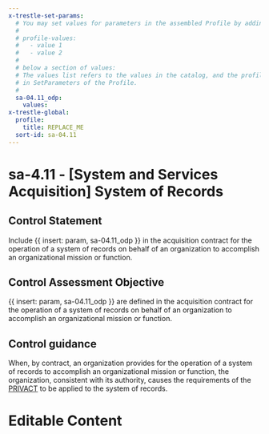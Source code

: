 ```yaml
---
x-trestle-set-params:
  # You may set values for parameters in the assembled Profile by adding
  #
  # profile-values:
  #   - value 1
  #   - value 2
  #
  # below a section of values:
  # The values list refers to the values in the catalog, and the profile-values represent values
  # in SetParameters of the Profile.
  #
  sa-04.11_odp:
    values:
x-trestle-global:
  profile:
    title: REPLACE_ME
  sort-id: sa-04.11
---
```


# sa-4.11 - \[System and Services Acquisition\] System of Records

## Control Statement

Include {{ insert: param, sa-04.11_odp }} in the acquisition contract for the operation of a system of records on behalf of an organization to accomplish an organizational mission or function.

## Control Assessment Objective

{{ insert: param, sa-04.11_odp }} are defined in the acquisition contract for the operation of a system of records on behalf of an organization to accomplish an organizational mission or function.

## Control guidance

When, by contract, an organization provides for the operation of a system of records to accomplish an organizational mission or function, the organization, consistent with its authority, causes the requirements of the [PRIVACT](#18e71fec-c6fd-475a-925a-5d8495cf8455) to be applied to the system of records.

# Editable Content

<!-- Make additions and edits below -->
<!-- The above represents the contents of the control as received by the profile, prior to additions. -->
<!-- If the profile makes additions to the control, they will appear below. -->
<!-- The above markdown may not be edited but you may edit the content below, and/or introduce new additions to be made by the profile. -->
<!-- If there is a yaml header at the top, parameter values may be edited. Use --set-parameters to incorporate the changes during assembly. -->
<!-- The content here will then replace what is in the profile for this control, after running profile-assemble. -->
<!-- The current profile has no added parts for this control, but you may add new ones here. -->
<!-- Each addition must have a heading either of the form ## Control my_addition_name -->
<!-- or ## Part a. (where the a. refers to one of the control statement labels.) -->
<!-- "## Control" parts are new parts added after the statement part. -->
<!-- "## Part" parts are new parts added into the top-level statement part with that label. -->
<!-- Subparts may be added with nested hash levels of the form ### My Subpart Name -->
<!-- underneath the parent ## Control or ## Part being added -->
<!-- See https://ibm.github.io/compliance-trestle/tutorials/ssp_profile_catalog_authoring/ssp_profile_catalog_authoring for guidance. -->
